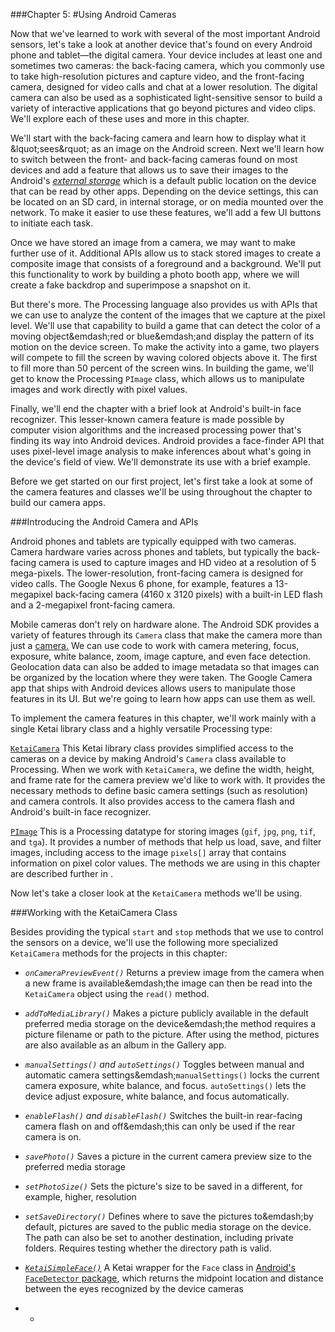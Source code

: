 ###Chapter 5:
#Using Android Cameras

Now that we've learned to work with several of the most important Android sensors, let's take a look at another device that's found on every Android phone and tablet—the digital camera. Your device includes at least one and sometimes two cameras: the back-facing camera, which you commonly use to take high-resolution pictures and capture video, and the front-facing camera, designed for video calls and chat at a lower resolution. The digital camera can also be used as a sophisticated light-sensitive sensor to build a  variety of interactive applications that go beyond pictures and video clips. We'll explore each of these uses and more in this chapter.

We'll start with the back-facing camera and learn how to display what it &lquot;sees&rquot; as an image on the Android screen. Next we'll learn how to switch between the front- and back-facing cameras found on most devices and add a feature that allows us to save their images to the Android's [*external storage*][1] which is a default public location on the device that can be read by other apps. Depending on the device settings, this can be located on an SD card, in internal storage, or on media mounted over the network. To make it easier to use these features, we'll add a few UI buttons to initiate each task.

Once we have stored an image from a camera, we may want to make further use of it. Additional APIs allow us to stack stored images to create a composite image that consists of a foreground and a background. We'll put this functionality to work by building a photo booth app, where we will create a fake backdrop and superimpose a snapshot on it.

But there's more. The Processing language also provides us with APIs that we can use to analyze the content of the images that we capture at the pixel level. We'll use that capability to build a game that can detect the color of a moving object&emdash;red or blue&emdash;and display the pattern of its motion on the device screen. To make the activity into a game, two players will compete to fill the screen by waving colored objects above it. The first to fill more than 50 percent of the screen wins. In building the game, we'll get to know the Processing ```PImage``` class, which allows us to manipulate images and work directly with pixel values.

Finally, we'll end the chapter with a brief look at Android's built-in face recognizer. This lesser-known camera feature is made possible by computer vision algorithms and the increased processing power that's finding its way into Android devices. Android provides a face-finder API that uses pixel-level image analysis to make inferences about what's going in the device's field of view. We'll demonstrate its use with a brief example.

Before we get started on our first project, let's first take a look at some of the camera features and classes we'll be using throughout the chapter to build our camera apps.

[1]: http://developer.android.com/guide/topics/data/data-storage.html#filesExternal

###Introducing the Android Camera and APIs

Android phones and tablets are typically equipped with two cameras. Camera hardware varies across phones and tablets, but typically the back-facing camera is used to capture images and HD video at a resolution of 5 mega-pixels. The lower-resolution, front-facing camera is designed for video calls. The Google Nexus 6 phone, for example, features a 13-megapixel back-facing camera (4160 x 3120 pixels) with a built-in LED flash and a 2-megapixel front-facing camera.

Mobile cameras don't rely on hardware alone. The Android SDK provides a variety of features through its ```Camera``` class that make the camera more than just a [camera.][2] We can use code to work with camera metering, focus, exposure, white balance, zoom, image capture, and even face detection. Geolocation data can also be added to image metadata so that images can be organized by the location where they were taken. The Google Camera app that ships with Android devices allows users to manipulate those features in its UI. But we're going to learn how apps can use them as well.

To implement the camera features in this chapter, we'll work mainly with a single Ketai library class and a highly versatile Processing type:

[```KetaiCamera```][3]
This Ketai library class provides simplified access to the cameras on a device by making Android's ```Camera``` class available to Processing. When we work with ```KetaiCamera```, we define the width, height, and frame rate for the camera preview we'd like to work with. It provides the necessary methods to define basic camera settings (such as resolution) and camera controls. It also provides access to the camera flash and Android's built-in face recognizer. 

[```PImage```][4]
This is a Processing datatype for storing images (```gif```, ```jpg```, ```png```, ```tif```, and ```tga```). It provides a number of methods that help us load, save, and filter  images, including access to the image ```pixels[]``` array that contains information on pixel color values. The methods we are using in this chapter are described further in <!--ref linkend="sec.pimage" /-->.

Now let's take a closer look at the ```KetaiCamera``` methods we'll be using.

[2]: http://developer.android.com/guide/topics/media/camera.html
<!-- Need to reconcile second link for this 2: http://developer.android.com/reference/android/hardware/Camera.html -->
[3]: http://ketai.org/reference/camera/
[4]: http://processing.org/reference/PImage.html

###Working with the KetaiCamera Class

Besides providing the typical ```start``` and ```stop``` methods that we use to control the sensors on a device, we'll use the following more specialized ```KetaiCamera``` methods for the projects in this chapter:

* *```onCameraPreviewEvent()```* Returns a preview image from the camera when a new frame is available&emdash;the image can then be read into the ```KetaiCamera``` object using the ```read()``` method.

* *```addToMediaLibrary()```* Makes a picture publicly available in the default preferred media storage on the device&emdash;the method requires a picture filename or path to the picture. After using the method, pictures are also available as an album in the Gallery app.   

* *```manualSettings()``` and ```autoSettings()```* Toggles between manual and automatic camera settings&emdash;```manualSettings()``` locks the current camera exposure, white balance, and focus. ```autoSettings()``` lets the device adjust exposure, white balance, and focus automatically.

* *```enableFlash()``` and ```disableFlash()```* Switches the built-in rear-facing camera flash on and off&emdash;this can only be used if the rear camera is on.

* *```savePhoto()```* Saves a picture in the current camera preview size to the preferred media storage

* *```setPhotoSize()```* Sets the picture's size to be saved in a different, for example, higher, resolution

* *```setSaveDirectory()```* Defines where to save the pictures to&emdash;by default, pictures are saved to the public media storage on the device. The path can also be set to another destination, including private folders. Requires testing whether the directory path is valid.

* *[```KetaiSimpleFace()```][5]* A Ketai wrapper for the ```Face``` class in [Android's ```FaceDetector``` package][6], which returns the midpoint location and distance between the eyes recognized by the device cameras

* *

[5]: http://ketai.org/reference/cv/ketaisimpleface/
[6]: http://developer.android.com/reference/android/media/FaceDetector.Face.html